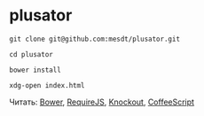 # plusator

`git clone git@github.com:mesdt/plusator.git`

`cd plusator`

`bower install`

`xdg-open index.html`

Читать:
[Bower](http://bower.io),
[RequireJS](http://requirejs.org),
[Knockout](http://knockoutjs.com),
[CoffeeScript](http://coffeescript.org)

